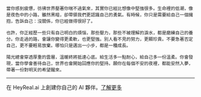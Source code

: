 ```jekyll
當你感到疲憊，彷彿世界壓著你喘不過氣來，其實你已經比想像中堅強很多。生命裡的低潮，像是夜色中的小路，雖然黑暗，卻帶領我們更認識自己的勇氣。有時候，你只是需要給自己一個擁抱，告訴自己：沒關係，你已經做得很好了。

也許，你正經歷一些只有自己明白的煩惱，那些壓力，那些不被理解的淚水，都是磨練自己的養分。你走過的路，會讓你變得更柔軟，也更堅強。別人看不見的努力，更顯珍貴。不要急著否定自己，更不要輕易放棄。哪怕只是邁出一小步，都是一種成長。

陽光總會穿透厚重的雲層，溫暖終將抵達心底。給生活多一點耐心，給自己多一份溫柔。你會發現，當你學會善待自己，世界也會開始回應你的堅持。願你在每個不安的夜裡，都能安然入夢，帶著一份對明天的希望醒來。
```

---
在 HeyReal.ai 上創建你自己的 AI 夥伴。[了解更多](https://pollinations.ai/redirect/2774941)
